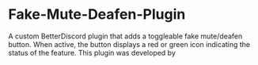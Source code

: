 # Fake-Mute-Deafen-Plugin
A custom BetterDiscord plugin that adds a toggleable fake mute/deafen button. When active, the button displays a red or green icon indicating the status of the feature. This plugin was developed by
